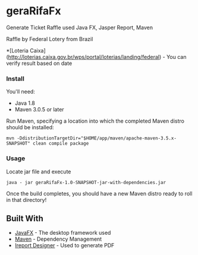# geraRifaFx
Generate Ticket Raffle used Java FX, Jasper Report, Maven

Raffle by Federal Lotery from Brazil

*[Loteria Caixa] (http://loterias.caixa.gov.br/wps/portal/loterias/landing/federal) - You can verify result based on date


### Install

You'll need:

- Java 1.8
- Maven 3.0.5 or later

Run Maven, specifying a location into which the completed Maven distro should be installed:

```
mvn -DdistributionTargetDir="$HOME/app/maven/apache-maven-3.5.x-SNAPSHOT" clean compile package
```

### Usage
Locate jar file and execute
```
java - jar geraRifaFx-1.0-SNAPSHOT-jar-with-dependencies.jar
```


Once the build completes, you should have a new Maven distro ready to roll in that directory!


## Built With

* [JavaFX](http://docs.oracle.com/javafx/2/get_started/jfxpub-get_started.htm) - The desktop framework used
* [Maven](https://maven.apache.org/) - Dependency Management
* [Ireport Designer](http://community.jaspersoft.com/wiki/getting-started-ireport-designer) - Used to generate PDF 

